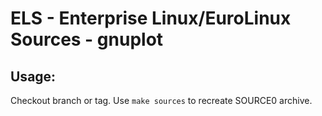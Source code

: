 # ELS - Enterprise Linux/EuroLinux Sources - gnuplot
 
## Usage:
  Checkout branch or tag. Use `make sources` to recreate  SOURCE0 archive.
